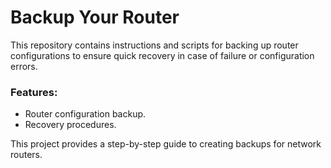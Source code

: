 # Backup Your Router

This repository contains instructions and scripts for backing up router configurations to ensure quick recovery in case of failure or configuration errors.

### Features:
- Router configuration backup.
- Recovery procedures.

This project provides a step-by-step guide to creating backups for network routers.


